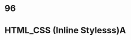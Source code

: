 # 96
# HTML_CSS (Inline Stylesss)A
<p style="color: blue; font_size: 10 px;"< styled paragraph<//P>


